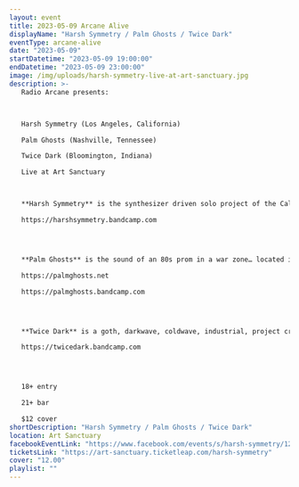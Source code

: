 ```yaml
---
layout: event
title: 2023-05-09 Arcane Alive
displayName: "Harsh Symmetry / Palm Ghosts / Twice Dark"
eventType: arcane-alive
date: "2023-05-09"
startDatetime: "2023-05-09 19:00:00"
endDatetime: "2023-05-09 23:00:00"
image: /img/uploads/harsh-symmetry-live-at-art-sanctuary.jpg
description: >-
   Radio Arcane presents:



   Harsh Symmetry (Los Angeles, California)

   Palm Ghosts (Nashville, Tennessee)

   Twice Dark (Bloomington, Indiana)

   Live at Art Sanctuary



   **Harsh Symmetry** is the synthesizer driven solo project of the California based musician Julian Sharwarko. Blending 80s post- punk and new wave influences with more contemporary genres like dark wave and minimal wave, Harsh Symmetry paints a refreshing and danceable picture while maintaining a good sense of revivalism.

   https://harshsymmetry.bandcamp.com




   **Palm Ghosts** is the sound of an 80s prom in a war zone… located in the dead heart of country music, Nashville, TN. More at home in rainy Manchester, the quartet weaves cinematic dream pop and new wave with brooding post punk. Embracing their 80’s idols, like New Order, The Cure, David Bowie, John Carpenter and even Divine, Palm Ghosts take the genre to soaring new heights.

   https://palmghosts.net

   https://palmghosts.bandcamp.com




   **Twice Dark** is a goth, darkwave, coldwave, industrial, project created in 2020 by Josh Kreuzman between Indianapolis and Bloomington, IN.

   https://twicedark.bandcamp.com




   18+ entry

   21+ bar

   $12 cover
shortDescription: "Harsh Symmetry / Palm Ghosts / Twice Dark"
location: Art Sanctuary
facebookEventLink: "https://www.facebook.com/events/s/harsh-symmetry/1211735249457250"
ticketsLink: "https://art-sanctuary.ticketleap.com/harsh-symmetry"
cover: "12.00"
playlist: ""
---
```


